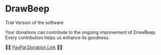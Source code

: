 # DrawBeep
Trial Version of the software

Your donations can contribute to the ongoing improvement of DrawBeep. Every contribution helps us enhance its goodness.


💚🧚
[PayPal Donation Link](https://www.paypal.me/awdsjlp)
🦖💚
